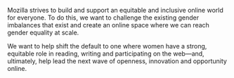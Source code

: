 Mozilla strives to build and support an equitable and inclusive online world for everyone. To do this, we want to challenge the existing gender imbalances that exist and create an online space where we can reach gender equality at scale.

We want to help shift the default to one where women have a strong, equitable role in reading, writing and participating on the web—and, ultimately, help lead the next wave of openness, innovation and opportunity online.
